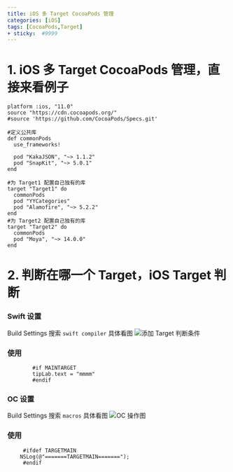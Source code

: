 ```yaml
---
title: iOS 多 Target CocoaPods 管理
categories: [iOS]
tags: [CocoaPods,Target]
+ sticky:  #9999
---
```


# 1. iOS 多 Target CocoaPods 管理，直接来看例子
```
platform :ios, "11.0"
source "https://cdn.cocoapods.org/"
#source 'https://github.com/CocoaPods/Specs.git'

#定义公共库
def commonPods
  use_frameworks!

  pod "KakaJSON", "~> 1.1.2"
  pod "SnapKit", "~> 5.0.1"
end

#为 Target1 配置自己独有的库
target "Target1" do
  commonPods
  pod "YYCategories"
  pod "Alamofire", "~> 5.2.2"
end
#为 Target2 配置自己独有的库
target "Target2" do
  commonPods
  pod "Moya", "~> 14.0.0"
end

```
# 2. 判断在哪一个 Target，iOS Target 判断
### Swift 设置 
Build Settings 搜索 `swift compiler` 具体看图
![添加 Target 判断条件](https://upload-images.jianshu.io/upload_images/2331323-da3235308811d72b.png?imageMogr2/auto-orient/strip%7CimageView2/2/w/1240)

### 使用
```
        #if MAINTARGET
        tipLab.text = "mmmm"
        #endif
```

### OC 设置 
Build Settings 搜索 `macros` 具体看图
![OC 操作图](https://upload-images.jianshu.io/upload_images/2331323-3ae5817bcb53187d.png?imageMogr2/auto-orient/strip%7CimageView2/2/w/1240)

### 使用
```
     #ifdef TARGETMAIN
    NSLog(@"=======TARGETMAIN=======");
     #endif
```
